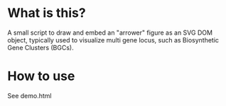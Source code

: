 # What is this?
A small script to draw and embed an "arrower" figure as an SVG DOM object, typically used to visualize multi gene locus, such as Biosynthetic Gene Clusters (BGCs).
# How to use
See demo.html
